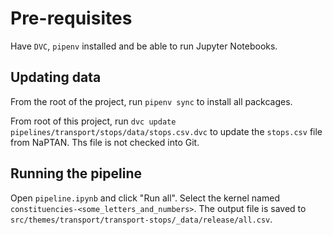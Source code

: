# Pre-requisites

Have `DVC`, `pipenv` installed and be able to run Jupyter Notebooks.

## Updating data

From the root of the project, run `pipenv sync` to install all packcages.

From root of this project, run `dvc update pipelines/transport/stops/data/stops.csv.dvc` to update the `stops.csv` file from NaPTAN. Ths file is not checked into Git.

## Running the pipeline

Open `pipeline.ipynb` and click "Run all". Select the kernel named `constituencies-<some_letters_and_numbers>`. The output file is saved to `src/themes/transport/transport-stops/_data/release/all.csv`.
